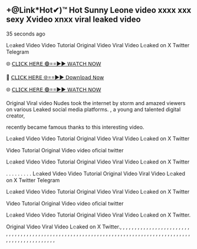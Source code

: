 ## +@Link*Hot✔)™ Hot Sunny Leone video xxxx xxx sexy Xvideo xnxx viral leaked video 

35 seconds ago

L𝚎aked Video  Video Tutorial Original Video Viral Video L𝚎aked on X Twitter Telegram

🌐 [𝖢𝖫𝖨𝖢𝖪 𝖧𝖤𝖱𝖤 🟢==►► 𝖶𝖠𝖳𝖢𝖧 𝖭𝖮𝖶](https://cutt.ly/ie4Uu5fI)

🔴 [𝖢𝖫𝖨𝖢𝖪 𝖧𝖤𝖱𝖤 🌐==►► 𝖣𝗈𝗐𝗇𝗅𝗈𝖺𝖽 𝖭𝗈𝗐](https://cutt.ly/ie4Uu5fI)

🌐 [𝖢𝖫𝖨𝖢𝖪 𝖧𝖤𝖱𝖤 🟢==►► 𝖶𝖠𝖳𝖢𝖧 𝖭𝖮𝖶](https://cutt.ly/ie4Uu5fI)



 Original Viral video Nudes took the internet by storm and amazed viewers on
 various Leaked social media platforms. , a young and talented digital creator,

 recently became famous thanks to this interesting video.

L𝚎aked Video  Video Tutorial Original Video Viral Video L𝚎aked on X Twitter

 Video Tutorial Original Video video oficial twitter

L𝚎aked Video  Video Tutorial Original Video Viral Video L𝚎aked on X Twitter

. . . . . . . . . L𝚎aked Video  Video Tutorial Original Video Viral Video L𝚎aked on X Twitter Telegram

L𝚎aked Video  Video Tutorial Original Video Viral Video L𝚎aked on X Twitter

 Video Tutorial Original Video video oficial twitter

L𝚎aked Video  Video Tutorial Original Video Viral Video L𝚎aked on X Twitter.

 Original Video Viral Video L𝚎aked on X Twitter., , , , , , , , , , , , , , , , 
 , , , , , , , , , , , , , , , , , , , , , , , , , , , , , , , , , , , , , , , , , , , 
 , , , , , , , , , , , , , , , , , , , , , , , , , , , , , , , , , , , , , , , , , , , , ,
